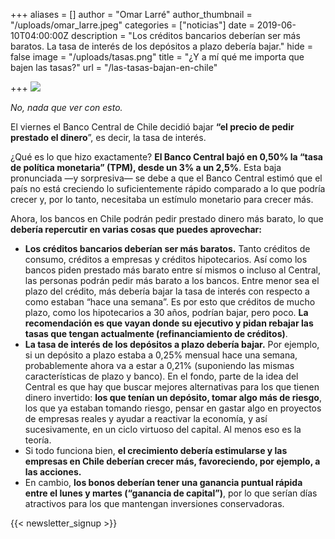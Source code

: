 +++
aliases = []
author = "Omar Larré"
author_thumbnail = "/uploads/omar_larre.jpeg"
categories = ["noticias"]
date = 2019-06-10T04:00:00Z
description = "Los créditos bancarios deberían ser más baratos. La tasa de interés de los depósitos a plazo debería bajar."
hide = false
image = "/uploads/tasas.png"
title = "¿Y a mí qué me importa que bajen las tasas?"
url = "/las-tasas-bajan-en-chile"

+++
![](/uploads/tasas.png)

_No, nada que ver con esto._

El viernes el Banco Central de Chile decidió bajar **“el precio de pedir prestado el dinero**”, es decir, la tasa de interés.

¿Qué es lo que hizo exactamente? **El Banco Central bajó en 0,50% la “tasa de política monetaria” (TPM), desde un 3% a un 2,5%**. Esta baja pronunciada —y sorpresiva— se debe a que el Banco Central estimó que el país no está creciendo lo suficientemente rápido comparado a lo que podría crecer y, por lo tanto, necesitaba un estímulo monetario para crecer más.

Ahora, los bancos en Chile podrán pedir prestado dinero más barato, lo que **debería repercutir en varias cosas que puedes aprovechar:**

* **Los créditos bancarios deberían ser más baratos.** Tanto créditos de consumo, créditos a empresas y créditos hipotecarios. Así como los bancos piden prestado más barato entre sí mismos o incluso al Central, las personas podrán pedir más barato a los bancos. Entre menor sea el plazo del crédito, más debería bajar la tasa de interés con respecto a como estaban “hace una semana”. Es por esto que créditos de mucho plazo, como los hipotecarios a 30 años, podrían bajar, pero poco. **La recomendación es que vayan donde su ejecutivo y pidan rebajar las tasas que tengan actualmente (refinanciamiento de créditos)**.
* **La tasa de interés de los depósitos a plazo debería bajar.** Por ejemplo, si un depósito a plazo estaba a 0,25% mensual hace una semana, probablemente ahora va a estar a 0,21% (suponiendo las mismas características de plazo y banco). En el fondo, parte de la idea del Central es que hay que buscar mejores alternativas para los que tienen dinero invertido: **los que tenían un depósito, tomar algo más de riesgo**, los que ya estaban tomando riesgo, pensar en gastar algo en proyectos de empresas reales y ayudar a reactivar la economía, y así sucesivamente, en un ciclo virtuoso del capital. Al menos eso es la teoría.
* Si todo funciona bien, **el crecimiento debería estimularse y las empresas en Chile deberían crecer más, favoreciendo, por ejemplo, a las acciones.**
* En cambio, **los bonos deberían tener una ganancia puntual rápida entre el lunes y martes (“ganancia de capital”)**, por lo que serían días atractivos para los que mantengan inversiones conservadoras.

{{< newsletter_signup >}}